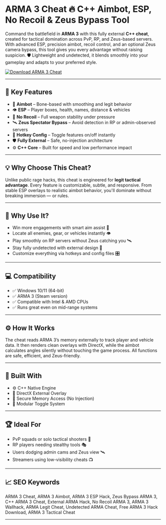 # ARMA 3 Cheat 🔥 C++ Aimbot, ESP, No Recoil & Zeus Bypass Tool

Command the battlefield in **ARMA 3** with this fully external **C++ cheat**, created for tactical domination across PvP, RP, and Zeus-based servers. With advanced ESP, precision aimbot, recoil control, and an optional Zeus camera bypass, this tool gives you every advantage without raising suspicion. 🛡️ Lightweight and undetected, it blends smoothly into your gameplay and adapts to your preferred style.

[![Download ARMA 3 Cheat](https://img.shields.io/badge/Download-ARMA3_Cheat-blueviolet)](https://wecheaters.github.io/cheats/arma-3/)

---

## 🧩 Key Features

- 🎯 **Aimbot** – Bone-based with smoothing and legit behavior  
- 👁️ **ESP** – Player boxes, health, names, distance & vehicles  
- 🔫 **No Recoil** – Full weapon stability under pressure  
- 🛰️ **Zeus Spectator Bypass** – Avoid detection in RP or admin-observed servers  
- 🔘 **Hotkey Config** – Toggle features on/off instantly  
- 🛡️ **Fully External** – Safe, no-injection architecture  
- ⚙️ **C++ Core** – Built for speed and low performance impact  

---

## 💡 Why Choose This Cheat?

Unlike public rage hacks, this cheat is engineered for **legit tactical advantage**. Every feature is customizable, subtle, and responsive. From stable ESP overlays to realistic aimbot behavior, you'll dominate without breaking immersion — or rules.

---

## 🚀 Why Use It?

- Win more engagements with smart aim assist 🎯  
- Locate all enemies, gear, or vehicles instantly 👁️  
- Play smoothly on RP servers without Zeus catching you 🛰️  
- Stay fully undetected with external design 🔐  
- Customize everything via hotkeys and config files 🎛️  

---

## 💻 Compatibility

- ✅ Windows 10/11 (64-bit)  
- ✅ ARMA 3 (Steam version)  
- ✅ Compatible with Intel & AMD CPUs  
- ✅ Runs great even on mid-range systems  

---

## ⚙️ How It Works

The cheat reads ARMA 3’s memory externally to track player and vehicle data. It then renders clean overlays with DirectX, while the aimbot calculates angles silently without touching the game process. All functions are safe, efficient, and Zeus-friendly.

---

## 🧠 Built With

- ⚙️ C++ Native Engine  
- 🎨 DirectX External Overlay  
- 🔐 Secure Memory Access (No Injection)  
- 🧩 Modular Toggle System  

---

## 🏆 Ideal For

- PvP squads or solo tactical shooters 🔫  
- RP players needing stealthy tools 🎭  
- Users dodging admin cams and Zeus view 🛰️  
- Streamers using low-visibility cheats 📺  

---

## 📈 SEO Keywords

ARMA 3 Cheat, ARMA 3 Aimbot, ARMA 3 ESP Hack, Zeus Bypass ARMA 3, C++ ARMA 3 Cheat, External ARMA Hack, No Recoil ARMA 3, ARMA 3 Wallhack, ARMA Legit Cheat, Undetected ARMA Cheat, Free ARMA 3 Hack Download, ARMA 3 Tactical Cheat

---
